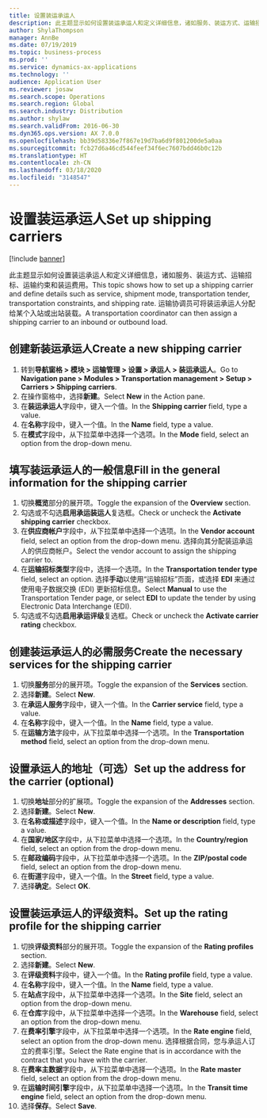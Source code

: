 ```yaml
---
title: 设置装运承运人
description: 此主题显示如何设置装运承运人和定义详细信息，诸如服务、装运方式、运输招标、运输约束和装运费用。
author: ShylaThompson
manager: AnnBe
ms.date: 07/19/2019
ms.topic: business-process
ms.prod: ''
ms.service: dynamics-ax-applications
ms.technology: ''
audience: Application User
ms.reviewer: josaw
ms.search.scope: Operations
ms.search.region: Global
ms.search.industry: Distribution
ms.author: shylaw
ms.search.validFrom: 2016-06-30
ms.dyn365.ops.version: AX 7.0.0
ms.openlocfilehash: bb39d58336e7f867e19d7ba6d9f801200de5a0aa
ms.sourcegitcommit: fcb27d6a46cd544feef34f6ec7607bdd46b0c12b
ms.translationtype: HT
ms.contentlocale: zh-CN
ms.lasthandoff: 03/18/2020
ms.locfileid: "3148547"
---
```

# <a name="set-up-shipping-carriers"></a><span data-ttu-id="ecb58-103">设置装运承运人</span><span class="sxs-lookup"><span data-stu-id="ecb58-103">Set up shipping carriers</span></span>

[!include [banner](../../includes/banner.md)]

<span data-ttu-id="ecb58-104">此主题显示如何设置装运承运人和定义详细信息，诸如服务、装运方式、运输招标、运输约束和装运费用。</span><span class="sxs-lookup"><span data-stu-id="ecb58-104">This topic shows how to set up a shipping carrier and define details such as service, shipment mode, transportation tender, transportation constraints, and shipping rate.</span></span> <span data-ttu-id="ecb58-105">运输协调员可将装运承运人分配给某个入站或出站装载。</span><span class="sxs-lookup"><span data-stu-id="ecb58-105">A transportation coordinator can then assign a shipping carrier to an inbound or outbound load.</span></span>


## <a name="create-a-new-shipping-carrier"></a><span data-ttu-id="ecb58-106">创建新装运承运人</span><span class="sxs-lookup"><span data-stu-id="ecb58-106">Create a new shipping carrier</span></span>
1. <span data-ttu-id="ecb58-107">转到**导航窗格 > 模块 > 运输管理 > 设置 > 承运人 > 装运承运人**。</span><span class="sxs-lookup"><span data-stu-id="ecb58-107">Go to **Navigation pane > Modules > Transportation management > Setup > Carriers > Shipping carriers**.</span></span>
2. <span data-ttu-id="ecb58-108">在操作窗格中，选择**新建**。</span><span class="sxs-lookup"><span data-stu-id="ecb58-108">Select **New** in the Action pane.</span></span>
3. <span data-ttu-id="ecb58-109">在**装运承运人**字段中，键入一个值。</span><span class="sxs-lookup"><span data-stu-id="ecb58-109">In the **Shipping carrier** field, type a value.</span></span>
4. <span data-ttu-id="ecb58-110">在**名称**字段中，键入一个值。</span><span class="sxs-lookup"><span data-stu-id="ecb58-110">In the **Name** field, type a value.</span></span>
5. <span data-ttu-id="ecb58-111">在**模式**字段中，从下拉菜单中选择一个选项。</span><span class="sxs-lookup"><span data-stu-id="ecb58-111">In the **Mode** field, select an option from the drop-down menu.</span></span>

## <a name="fill-in-the-general-information-for-the-shipping-carrier"></a><span data-ttu-id="ecb58-112">填写装运承运人的一般信息</span><span class="sxs-lookup"><span data-stu-id="ecb58-112">Fill in the general information for the shipping carrier</span></span>
1. <span data-ttu-id="ecb58-113">切换**概览**部分的展开项。</span><span class="sxs-lookup"><span data-stu-id="ecb58-113">Toggle the expansion of the **Overview** section.</span></span>
2. <span data-ttu-id="ecb58-114">勾选或不勾选**启用承运装运人**复选框。</span><span class="sxs-lookup"><span data-stu-id="ecb58-114">Check or uncheck the **Activate shipping carrier** checkbox.</span></span>
3. <span data-ttu-id="ecb58-115">在**供应商帐户**字段中，从下拉菜单中选择一个选项。</span><span class="sxs-lookup"><span data-stu-id="ecb58-115">In the **Vendor account** field, select an option from the drop-down menu.</span></span> <span data-ttu-id="ecb58-116">选择向其分配装运承运人的供应商帐户。</span><span class="sxs-lookup"><span data-stu-id="ecb58-116">Select the vendor account to assign the shipping carrier to.</span></span>  
4. <span data-ttu-id="ecb58-117">在**运输招标类型**字段中，选择一个选项。</span><span class="sxs-lookup"><span data-stu-id="ecb58-117">In the **Transportation tender type** field, select an option.</span></span> <span data-ttu-id="ecb58-118">选择**手动**以使用“运输招标”页面，或选择 **EDI** 来通过使用电子数据交换 (EDI) 更新招标信息。</span><span class="sxs-lookup"><span data-stu-id="ecb58-118">Select **Manual** to use the Transportation Tender page, or select **EDI** to update the tender by using Electronic Data Interchange (EDI).</span></span>  
5. <span data-ttu-id="ecb58-119">勾选或不勾选**启用承运评级**复选框。</span><span class="sxs-lookup"><span data-stu-id="ecb58-119">Check or uncheck the **Activate carrier rating** checkbox.</span></span>

## <a name="create-the-necessary-services-for-the-shipping-carrier"></a><span data-ttu-id="ecb58-120">创建装运承运人的必需服务</span><span class="sxs-lookup"><span data-stu-id="ecb58-120">Create the necessary services for the shipping carrier</span></span>
1. <span data-ttu-id="ecb58-121">切换**服务**部分的展开项。</span><span class="sxs-lookup"><span data-stu-id="ecb58-121">Toggle the expansion of the **Services** section.</span></span>
2. <span data-ttu-id="ecb58-122">选择**新建**。</span><span class="sxs-lookup"><span data-stu-id="ecb58-122">Select **New**.</span></span>
3. <span data-ttu-id="ecb58-123">在**承运人服务**字段中，键入一个值。</span><span class="sxs-lookup"><span data-stu-id="ecb58-123">In the **Carrier service** field, type a value.</span></span>
4. <span data-ttu-id="ecb58-124">在**名称**字段中，键入一个值。</span><span class="sxs-lookup"><span data-stu-id="ecb58-124">In the **Name** field, type a value.</span></span>
5. <span data-ttu-id="ecb58-125">在**运输方法**字段中，从下拉菜单中选择一个选项。</span><span class="sxs-lookup"><span data-stu-id="ecb58-125">In the **Transportation method** field, select an option from the drop-down menu.</span></span>

## <a name="set-up-the-address-for-the-carrier-optional"></a><span data-ttu-id="ecb58-126">设置承运人的地址（可选）</span><span class="sxs-lookup"><span data-stu-id="ecb58-126">Set up the address for the carrier (optional)</span></span>
1. <span data-ttu-id="ecb58-127">切换**地址**部分的扩展项。</span><span class="sxs-lookup"><span data-stu-id="ecb58-127">Toggle the expansion of the **Addresses** section.</span></span>
2. <span data-ttu-id="ecb58-128">选择**新建**。</span><span class="sxs-lookup"><span data-stu-id="ecb58-128">Select **New**.</span></span>
3. <span data-ttu-id="ecb58-129">在**名称或描述**字段中，键入一个值。</span><span class="sxs-lookup"><span data-stu-id="ecb58-129">In the **Name or description** field, type a value.</span></span>
4. <span data-ttu-id="ecb58-130">在**国家/地区**字段中，从下拉菜单中选择一个选项。</span><span class="sxs-lookup"><span data-stu-id="ecb58-130">In the **Country/region** field, select an option from the drop-down menu.</span></span>
5. <span data-ttu-id="ecb58-131">在**邮政编码**字段中，从下拉菜单中选择一个选项。</span><span class="sxs-lookup"><span data-stu-id="ecb58-131">In the **ZIP/postal code** field, select an option from the drop-down menu.</span></span>
6. <span data-ttu-id="ecb58-132">在**街道**字段中，键入一个值。</span><span class="sxs-lookup"><span data-stu-id="ecb58-132">In the **Street** field, type a value.</span></span>
7. <span data-ttu-id="ecb58-133">选择**确定**。</span><span class="sxs-lookup"><span data-stu-id="ecb58-133">Select **OK**.</span></span>

## <a name="set-up-the-rating-profile-for-the-shipping-carrier"></a><span data-ttu-id="ecb58-134">设置装运承运人的评级资料。</span><span class="sxs-lookup"><span data-stu-id="ecb58-134">Set up the rating profile for the shipping carrier</span></span>
1. <span data-ttu-id="ecb58-135">切换**评级资料**部分的展开项。</span><span class="sxs-lookup"><span data-stu-id="ecb58-135">Toggle the expansion of the **Rating profiles** section.</span></span>
2. <span data-ttu-id="ecb58-136">选择**新建**。</span><span class="sxs-lookup"><span data-stu-id="ecb58-136">Select **New**.</span></span>
3. <span data-ttu-id="ecb58-137">在**评级资料**字段中，键入一个值。</span><span class="sxs-lookup"><span data-stu-id="ecb58-137">In the **Rating profile** field, type a value.</span></span>
4. <span data-ttu-id="ecb58-138">在**名称**字段中，键入一个值。</span><span class="sxs-lookup"><span data-stu-id="ecb58-138">In the **Name** field, type a value.</span></span>
5. <span data-ttu-id="ecb58-139">在**站点**字段中，从下拉菜单中选择一个选项。</span><span class="sxs-lookup"><span data-stu-id="ecb58-139">In the **Site** field, select an option from the drop-down menu.</span></span>
6. <span data-ttu-id="ecb58-140">在**仓库**字段中，从下拉菜单中选择一个选项。</span><span class="sxs-lookup"><span data-stu-id="ecb58-140">In the **Warehouse** field, select an option from the drop-down menu.</span></span>
7. <span data-ttu-id="ecb58-141">在**费率引擎**字段中，从下拉菜单中选择一个选项。</span><span class="sxs-lookup"><span data-stu-id="ecb58-141">In the **Rate engine** field, select an option from the drop-down menu.</span></span> <span data-ttu-id="ecb58-142">选择根据合同，您与承运人订立的费率引擎。</span><span class="sxs-lookup"><span data-stu-id="ecb58-142">Select the Rate engine that is in accordance with the contract that you have with the carrier.</span></span>  
8. <span data-ttu-id="ecb58-143">在**费率主数据**字段中，从下拉菜单中选择一个选项。</span><span class="sxs-lookup"><span data-stu-id="ecb58-143">In the **Rate master** field, select an option from the drop-down menu.</span></span>
9. <span data-ttu-id="ecb58-144">在**运输时间引擎**字段中，从下拉菜单中选择一个选项。</span><span class="sxs-lookup"><span data-stu-id="ecb58-144">In the **Transit time engine** field, select an option from the drop-down menu.</span></span>
10. <span data-ttu-id="ecb58-145">选择**保存**。</span><span class="sxs-lookup"><span data-stu-id="ecb58-145">Select **Save**.</span></span>

